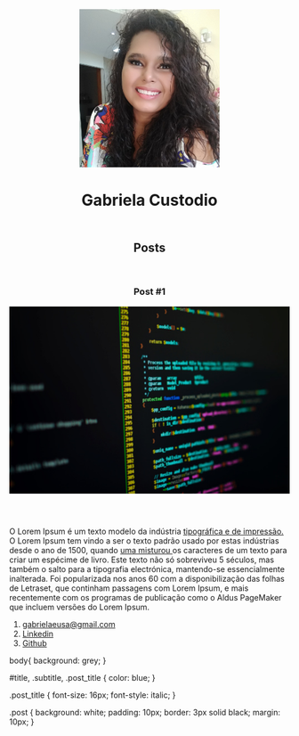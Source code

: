 <!DOCTYPE html>
<html>
	<head>
		<meta charset="utf-8">
		<title>Gabriela Custodio</title>
		<link rel="stylesheet" type="text/css" href="reset.css">
  		<link rel="stylesheet" type="text/css" href="styles.css"> 
	</head>
	<body>
		<header>
			<img src="https://github.com/gabieusa/index.html/blob/main/gabi.jpg.jpg" alt="Ilustração do rosto Gabriela" height="50%" width="50%">
			<h1 id="title">Gabriela Custodio</h1>
		</header>
		<section>
		<header>
			<h2 class="subtitle">Posts</h2>
		</header>
		<article class="post">
			<header>
				<h3 class="post_title">Post #1</h3>
				<img src="https://github.com/gabieusa/index.html/blob/main/photo.jpg.jpg" alt= Editor de texto contendo codigo HTML>
			</header>
			<p>
				O Lorem Ipsum é um texto modelo da indústria <a href="https://github.com/gabieusa" target="_blank">tipográfica e de impressão.</a> O Lorem Ipsum tem vindo a ser o texto padrão usado por estas indústrias desde o ano de 1500, quando <a href="malito:gabrielaeusa@gmail.com">uma misturou </a> os caracteres de um texto para criar um espécime de livro. Este texto não só sobreviveu 5 séculos, mas também o salto para a tipografia electrónica, mantendo-se essencialmente inalterada. Foi popularizada nos anos 60 com a disponibilização das folhas de Letraset, que continham passagens com Lorem Ipsum, e mais recentemente com os programas de publicação como o Aldus PageMaker que incluem versões do Lorem Ipsum.
			</p>
		</article>	
	</section>
	<footer>
		<ol>
			<li>
				<a href="malito:gabrielaeusa@gmail.com">gabrielaeusa@gmail.com</a>
			</li>
			<li>
				<a href="https://br.linkedin.com/in/gabrielafcustodio" target="_blank">Linkedin</a>
			</li>
			<li>
				<a href="https://github.com/gabieusa" target="_blank">Github</a>
			</li>
		</ol>
	</footer>
</body>
</html>
	
body{
	background: grey;
}

#title, .subtitle, .post_title {
	color:  blue;
}

.post_title {
	font-size:  16px;
	font-style: italic;
}

.post {
	background: white;
	padding: 10px;
	border: 3px solid black;
	margin: 10px;
}
